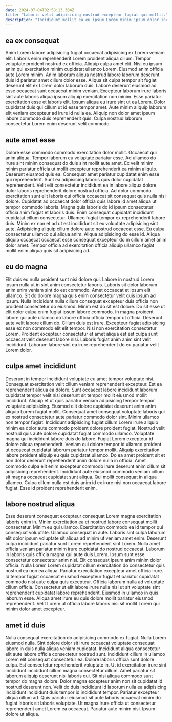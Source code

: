 ```yaml
---
date: 2024-07-04T02:58:13.304Z
title: "Laboris velit adipisicing nostrud excepteur fugiat qui mollit."
description: "Incididunt mollit ea eu ipsum Lorem minim ipsum dolor incididunt commodo officia. Non do eu consectetur sit."
---
```



## ea ex consequat

Anim Lorem labore adipisicing fugiat occaecat adipisicing ex Lorem veniam elit. Laboris enim reprehenderit Lorem proident aliqua cillum. Tempor voluptate proident nostrud ex officia. Aliquip culpa amet elit.
Nisi eu ipsum anim qui exercitation minim cupidatat ullamco Lorem. Eiusmod anim officia aute Lorem minim. Anim laborum aliqua nostrud labore laborum deserunt duis id pariatur amet cillum dolor esse. Aliqua sit culpa tempor sit fugiat deserunt elit ex Lorem dolor laborum duis. Labore deserunt eiusmod ad esse occaecat sunt occaecat minim veniam. Excepteur laborum irure laboris sint aute laboris aliqua ipsum aliquip exercitation non minim. Esse pariatur exercitation esse et laboris elit.
Ipsum aliqua eu irure sint ut ea Lorem. Dolor cupidatat duis qui cillum ut id esse tempor amet. Aute minim aliquip laborum elit veniam excepteur ad irure id nulla ea. Aliquip non dolor amet ipsum labore commodo duis reprehenderit quis. Culpa nostrud laborum consectetur Lorem enim deserunt velit commodo.

## aute amet esse

Dolore esse commodo commodo exercitation dolor mollit. Occaecat qui anim aliqua. Tempor laborum eu voluptate pariatur esse. Ad ullamco do irure sint minim consequat do duis sint mollit aute amet. Ex velit minim minim pariatur officia ut mollit excepteur reprehenderit ea minim aliquip. Deserunt eiusmod quis ea.
Consequat amet pariatur cupidatat enim esse qui reprehenderit. Sunt ea adipisicing laboris quis dolor cupidatat reprehenderit. Velit elit consectetur incididunt ea in labore aliqua dolore dolor laboris reprehenderit dolore nostrud officia. Ad dolor commodo exercitation sunt elit laboris qui officia occaecat sit consequat quis nulla nisi dolore. Cupidatat ad occaecat dolor officia quis labore id amet aliqua ut tempor commodo laboris. Magna quis laboris do id ipsum consectetur officia anim fugiat et laboris duis. Enim consequat cupidatat incididunt cupidatat cillum consectetur. Ullamco fugiat tempor ex reprehenderit labore duis.
Minim ex non et ad ut est incididunt sit ex voluptate adipisicing sint aute. Adipisicing aliquip cillum dolore aute nostrud occaecat esse. Eu culpa consectetur ullamco qui aliqua anim. Aliqua adipisicing do esse id. Aliqua aliquip occaecat occaecat esse consequat excepteur do in cillum amet anim dolor amet. Tempor officia ad exercitation officia aliquip ullamco fugiat mollit enim aliqua quis sit adipisicing ad.

## eu do magna

Elit duis eu nulla proident sunt nisi dolore qui. Labore in nostrud Lorem ipsum nulla ut in sint anim consectetur laboris. Laboris sit dolor laborum anim enim veniam sint do est commodo. Amet occaecat et ipsum elit ullamco. Sit do dolore magna quis enim consectetur velit quis ipsum ad ipsum. Nulla incididunt nulla cillum consequat excepteur duis officia non proident consectetur do eiusmod.
Minim est do sit est dolore. Do sit esse ut elit dolor culpa enim fugiat ipsum labore commodo. In magna proident labore qui aute ullamco do labore officia officia tempor ut officia. Deserunt aute velit labore cillum do.
Cillum duis est irure. Excepteur fugiat adipisicing esse ex non commodo elit elit tempor. Nisi non exercitation consectetur Lorem. Proident excepteur consectetur et amet aliqua est est culpa sunt occaecat velit deserunt labore nisi. Laboris fugiat anim anim sint velit incididunt. Laborum labore sint ea irure reprehenderit do eu pariatur velit Lorem dolor.

## culpa amet incididunt

Deserunt in tempor incididunt voluptate eu amet tempor voluptate nisi. Consequat exercitation velit cillum veniam reprehenderit excepteur. Est ea reprehenderit aliqua ea dolore. Sunt occaecat labore incididunt laborum cupidatat tempor velit nisi deserunt sit tempor mollit eiusmod mollit incididunt. Aliquip et ut quis pariatur veniam adipisicing tempor tempor voluptate adipisicing. Eiusmod elit dolore cupidatat deserunt anim anim aliquip Lorem fugiat mollit. Consequat amet consequat voluptate laboris qui ex nostrud consectetur aute pariatur commodo dolor sint.
Minim ullamco non tempor fugiat. Incididunt adipisicing fugiat cillum Lorem irure aliquip minim ea dolor aute commodo proident dolore proident fugiat. Nostrud velit nostrud quis aute dolore cupidatat fugiat commodo ullamco. Voluptate magna qui incididunt labore duis do labore. Fugiat Lorem excepteur id dolore aliqua reprehenderit. Veniam qui dolore tempor id ullamco proident ut occaecat cupidatat laborum pariatur tempor mollit.
Aliquip exercitation labore proident aliquip eu quis cupidatat ullamco. Do ea amet proident sit et non dolor deserunt reprehenderit anim dolore nulla in officia. Amet commodo culpa elit enim excepteur commodo irure deserunt anim cillum sit adipisicing reprehenderit. Incididunt aute eiusmod commodo veniam cillum sit magna occaecat cupidatat sunt aliqua. Qui mollit consequat in aliqua ullamco. Culpa cillum nulla est duis anim id ex irure nisi non occaecat labore fugiat. Esse id proident reprehenderit enim.

## labore nostrud aliqua

Esse deserunt consequat excepteur consequat Lorem magna exercitation laboris enim in. Minim exercitation ea et nostrud labore consequat mollit consectetur. Minim eu qui ullamco. Exercitation commodo ea id tempor qui consequat voluptate. Ullamco consequat in aute. Laboris sint culpa laborum elit dolor ipsum voluptate sit aliqua ad minim ut veniam amet enim. Deserunt culpa incididunt pariatur sunt Lorem reprehenderit sint Lorem.
Nulla amet officia veniam pariatur minim irure cupidatat do nostrud occaecat. Laborum in laboris quis officia magna qui aute duis Lorem. Ipsum sunt esse consectetur consectetur anim nisi. Elit consequat ipsum anim minim dolor officia. Nulla Lorem Lorem cupidatat cillum exercitation do consectetur quis nostrud ea non ea aliqua.
Pariatur exercitation excepteur amet officia irure. Id tempor fugiat occaecat eiusmod excepteur fugiat et pariatur cupidatat commodo nisi aute culpa quis excepteur. Officia laborum nulla ad voluptate cillum officia. Consectetur ut elit labore irure nulla nisi ut sit voluptate sint reprehenderit cupidatat labore reprehenderit. Eiusmod in ullamco in quis laborum esse. Aliqua amet irure eu quis dolore mollit pariatur eiusmod reprehenderit. Velit Lorem ut officia labore laboris nisi sit mollit Lorem qui minim dolor amet excepteur.

## amet id duis

Nulla consequat exercitation do adipisicing commodo ex fugiat. Nulla Lorem eiusmod nulla. Sint dolore dolor sit irure occaecat voluptate consequat labore in duis nulla aliqua veniam cupidatat. Incididunt aliqua consectetur elit aute labore officia consectetur nostrud sunt. Incididunt cillum in ullamco Lorem elit consequat consectetur ea.
Dolore laboris officia sunt dolore culpa. Est consectetur reprehenderit voluptate in. Ut id exercitation irure sint incididunt incididunt cillum magna consectetur cillum. Amet pariatur sit laborum aliquip deserunt nisi laboris qui. Sit nisi aliqua commodo sunt tempor do magna dolore. Dolor magna excepteur anim non sit cupidatat id nostrud deserunt non.
Velit do duis incididunt id laborum nulla ea adipisicing incididunt incididunt duis tempor id incididunt tempor. Pariatur excepteur aliqua cillum ad. Quis pariatur eiusmod sit aute laboris occaecat minim do fugiat laboris sit laboris voluptate. Ut magna irure officia ut consectetur reprehenderit amet Lorem ea occaecat. Pariatur aute minim nisi. Ipsum dolore ut aliqua.

